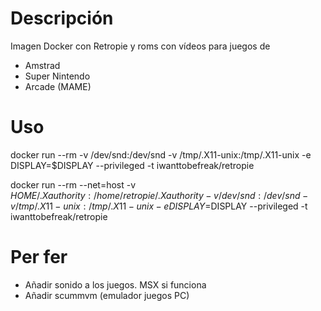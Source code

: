 # Descripción
Imagen Docker con Retropie y roms con vídeos para juegos de
- Amstrad
- Super Nintendo
- Arcade (MAME)

# Uso
docker run --rm -v /dev/snd:/dev/snd -v /tmp/.X11-unix:/tmp/.X11-unix -e DISPLAY=$DISPLAY --privileged -t iwanttobefreak/retropie

docker run --rm --net=host -v $HOME/.Xauthority:/home/retropie/.Xauthority -v /dev/snd:/dev/snd -v /tmp/.X11-unix:/tmp/.X11-unix -e DISPLAY=$DISPLAY --privileged -t iwanttobefreak/retropie  

# Per fer
- Añadir sonido a los juegos. MSX si funciona
- Añadir scummvm (emulador juegos PC)
